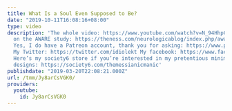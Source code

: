 ```yaml
---
title: What Is a Soul Even Supposed to Be?
date: "2019-10-11T16:08:16+08:00"
type: video
description: 'The whole video: https://www.youtube.com/watch?v=N_94HhpCPWA An article
  on the AWARE study: https://theness.com/neurologicablog/index.php/aware-results-finally-published-no-evidence-of-nde/
  Yes, I do have a Patreon account, thank you for asking: https://www.patreon.com/themessianicmanic
  My Twitter: https://twitter.com/idiolekt My facebook: https://www.facebook.com/themessianicmanic/
  Here’s my society6 store if you’re interested in my pretentious minimalist poster
  designs: https://society6.com/themessianicmanic'
publishdate: "2019-03-20T22:08:21.000Z"
url: /tmm/Jy8arCsVGK0/
providers:
  youtube:
    id: Jy8arCsVGK0
---
```

